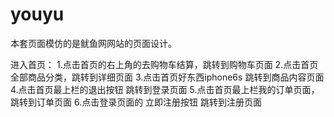 # youyu
本套页面模仿的是鱿鱼网网站的页面设计。

进入首页： 1.点击首页的右上角的去购物车结算，跳转到购物车页面 2.点击首页全部商品分类，跳转到详细页面 3.点击首页好东西iphone6s 跳转到商品内容页面 4.点击首页最上栏的退出按钮 跳转到登录页面 5.点击首页最上栏我的订单页面，跳转到订单页面 6.点击登录页面的 立即注册按钮 跳转到注册页面
